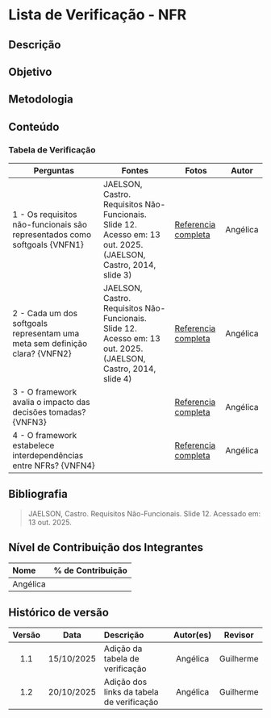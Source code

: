 # Lista de Verificação - NFR

## Descrição

## Objetivo

## Metodologia

## Conteúdo

### Tabela de Verificação
|   Perguntas | Fontes  | Fotos | Autor| 
|----------|----------|---------|---------|
| 1 - Os requisitos não-funcionais são representados como softgoals {VNFN1} |JAELSON, Castro. Requisitos Não-Funcionais. Slide 12. Acesso em: 13 out. 2025. (JAELSON, Castro, 2014, slide 3) |[Referencia completa]()|Angélica |
| 2 - Cada um dos softgoals representam uma meta sem definição clara?   {VNFN2} |JAELSON, Castro. Requisitos Não-Funcionais. Slide 12. Acesso em: 13 out. 2025. (JAELSON, Castro, 2014, slide 4) |[Referencia completa]()|Angélica |
| 3 - O framework avalia o impacto das decisões tomadas?   {VNFN3} ||[Referencia completa]()|Angélica |
| 4 - O framework estabelece interdependências entre NFRs?    {VNFN4} ||[Referencia completa]()|Angélica |


## Bibliografia
> JAELSON, Castro. Requisitos Não-Funcionais. Slide 12. Acessado em: 13 out. 2025.

## Nível de Contribuição dos Integrantes

| Nome | % de Contribuição |
| :--- | :---------------: |
|   Angélica    |                  |

## Histórico de versão

| Versão | Data | Descrição | Autor(es) | Revisor |
| :----: | :--: | :-------- | :-------: | :-----: |
|1.1|	15/10/2025|	Adição da tabela de verificação |	Angélica	|Guilherme      | 
|1.2|	20/10/2025|	Adição dos links da tabela de verificação |	Angélica	|Guilherme      | 
